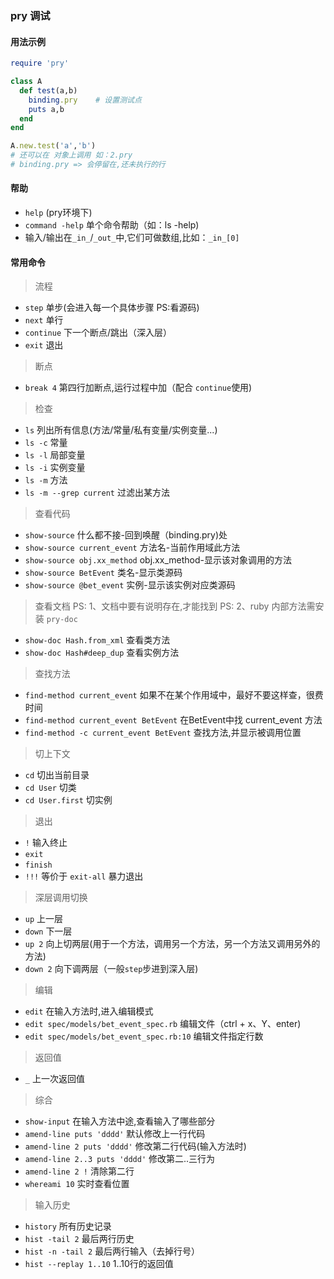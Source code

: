 ### pry 调试
#### 用法示例
```ruby
require 'pry'

class A
  def test(a,b)
    binding.pry    # 设置测试点 
    puts a,b
  end
end

A.new.test('a','b')
# 还可以在 对象上调用 如：2.pry
# binding.pry => 会停留在,还未执行的行
```
#### 帮助
- `help`  (pry环境下) 
- `command -help` 单个命令帮助（如：ls -help)
- 输入/输出在`_in_`/`_out_`中,它们可做数组,比如：`_in_[0]`

#### 常用命令
> 流程
- `step`      单步(会进入每一个具体步骤 PS:看源码)
- `next`      单行
- `continue`  下一个断点/跳出（深入层）
- `exit`       退出

>断点
- `break 4`   第四行加断点,运行过程中加（配合 `continue`使用)

> 检查
- `ls`          列出所有信息(方法/常量/私有变量/实例变量...)
- `ls -c`       常量
- `ls -l`       局部变量
- `ls -i`       实例变量
- `ls -m`       方法
- `ls -m --grep current` 过滤出某方法

> 查看代码
- `show-source`                  什么都不接-回到唤醒（binding.pry)处
- `show-source current_event`    方法名-当前作用域此方法
- `show-source obj.xx_method`    obj.xx_method-显示该对象调用的方法
- `show-source BetEvent`         类名-显示类源码
- `show-source @bet_event`       实例-显示该实例对应类源码

> 查看文档
> PS: 1、文档中要有说明存在,才能找到
> PS: 2、ruby 内部方法需安装 `pry-doc`
- `show-doc Hash.from_xml` 查看类方法
- `show-doc Hash#deep_dup` 查看实例方法

> 查找方法
- `find-method current_event`              如果不在某个作用域中，最好不要这样查，很费时间
- `find-method current_event BetEvent`     在BetEvent中找 current_event 方法
- `find-method -c current_event BetEvent`  查找方法,并显示被调用位置

> 切上下文
- `cd`            切出当前目录            
- `cd User`       切类
- `cd User.first` 切实例

>退出
- `!`         输入终止
- `exit`
- `finish`
- `!!!`       等价于 `exit-all` 暴力退出

>深层调用切换
- `up`   上一层
- `down` 下一层
- `up 2` 向上切两层(用于一个方法，调用另一个方法，另一个方法又调用另外的方法)
- `down 2` 向下调两层（一般`step`步进到深入层)


>编辑
- `edit`                                      在输入方法时,进入编辑模式
- `edit spec/models/bet_event_spec.rb`        编辑文件（ctrl + x、Y、enter)
- `edit spec/models/bet_event_spec.rb:10`     编辑文件指定行数

>返回值
- `_` 上一次返回值

>综合
- `show-input`                    在输入方法中途,查看输入了哪些部分
- `amend-line puts 'dddd'`        默认修改上一行代码
- `amend-line 2 puts 'dddd'`      修改第二行代码(输入方法时)  
- `amend-line 2..3 puts 'dddd'`   修改第二..三行为
- `amend-line 2 !`                清除第二行
- `whereami 10`                   实时查看位置

>输入历史
- `history`                所有历史记录
- `hist -tail 2`           最后两行历史
- `hist -n -tail 2`        最后两行输入（去掉行号）
- `hist --replay 1..10`    1..10行的返回值
















